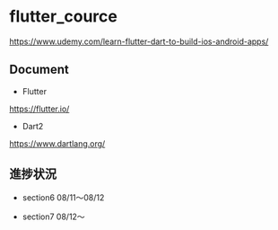 # flutter_cource

https://www.udemy.com/learn-flutter-dart-to-build-ios-android-apps/

## Document
- Flutter

https://flutter.io/

- Dart2

https://www.dartlang.org/

## 進捗状況
- section6 08/11〜08/12

- section7 08/12〜
